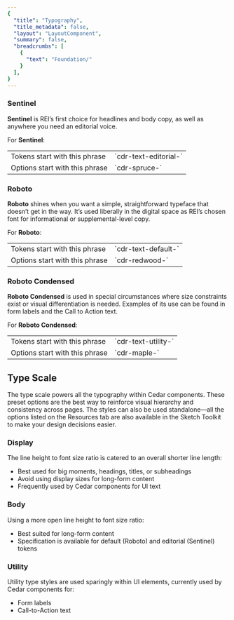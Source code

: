 ```yaml
---
{
  "title": "Typography",
  "title_metadata": false,
  "layout": "LayoutComponent",
  "summary": false,
  "breadcrumbs": [
    {
      "text": "Foundation/"
    }
  ],
}
---
```

<cdr-doc-tabs :labels="['Overview', 'Guidelines', 'Resources']">
<template slot="Overview">
<cdr-doc-table-of-contents-shell>
  
Typography design tokens store the fundamental decisions of Cedar’s font system. 
- Naming entities store visual design attributes such as font specifications
- Replacing hard-coded values such as pixel values for font size
- Maintaining a scalable and consistent visual system for UI development
- Delivering updates to the brand identity with minimal impact to the code
- Specifying a hierarchical and semantically defined system

<br/>

## Type Tokens

### Web

<table>
 <tbody>
   <tr>
     <td>CSS code for Default Body Compact</td>
     <td>Suggested usage: Use only for compact spacing with informational and supplemental body content.</td>
   </tr>
    <tr>
     <td><b>cdr-text-default-body-compact</b></td>
      <td><i>Mixin</i></td>
   </tr>
   <tr>
     <td>cdr-text-default-body-compact-family</td>
     <td>Roboto, "Helvetica Neue", Helvetica, Arial, sans-serif</td>
   </tr>
   <tr>
     <td>cdr-text-default-body-compact-style</td>
     <td>normal</td>
   </tr>
   <tr>
     <td>cdr-text-default-body-compact-weight</td>
     <td>400</td>
   </tr>
   <tr>
     <td>cdr-text-default-body-compact-spacing</td>
     <td>normal</td>
   </tr>
   <tr>
     <td>cdr-text-default-body-compact-size</td>
     <td>1.4rem / 14px</td>
   </tr>
   <tr>
     <td>cdr-text-default-body-compact-height</td>
     <td>2.4rem / 24px</td>
   </tr>
 </tbody>
</table>

<br/>

<table>
 <tbody>
   <tr>
     <td>CSS Code for Default Body</td>
     <td>Suggested usage: Default for body content. Uses a more open line height to font size ratio.</td>
   </tr>
    <tr>
     <td><b>cdr-text-default-body</b></td>
      <td><i>Mixin</i></td>
   </tr>
   <tr>
     <td>cdr-text-default-body-family</td>
     <td>Roboto, "Helvetica Neue", Helvetica, Arial, sans-serif</td>
   </tr>
   <tr>
     <td>cdr-text-default-body-style</td>
     <td>normal</td>
   </tr>
   <tr>
     <td>cdr-text-default-body-weight</td>
     <td>400</td>
   </tr>
   <tr>
     <td>cdr-text-default-body-spacing</td>
     <td>normal</td>
   </tr>
   <tr>
     <td>cdr-text-default-body-size</td>
     <td>1.6rem / 16px</td>
   </tr>
   <tr>
     <td>cdr-text-default-body-height</td>
     <td>2.6rem / 26px</td>
   </tr>
 </tbody>
</table>

<br/>

<table>
 <tbody>
   <tr>
     <td>CSS Code for Editorial Body Compact</td>
     <td>Suggested usage: Use only for compact spacing with editorial body content.</td>
   </tr>
    <tr>
     <td><b>cdr-text-editorial-body-compact</b></td>
      <td><i>Mixin</i></td>
   </tr>
   <tr>
     <td>cdr-text-editorial-body-compact-family</td>
     <td>Sentinel, Roboto, "Helvetica Neue", Helvetica, Arial, sans-serif</td>
   </tr>
   <tr>
     <td>cdr-text-editorial-body-compact-style</td>
     <td>normal</td>
   </tr>
   <tr>
     <td>cdr-text-editorial-body-compact-weight</td>
     <td>400</td>
   </tr>
   <tr>
     <td>cdr-text-editorial-body-compact-spacing</td>
     <td>normal</td>
   </tr>
   <tr>
     <td>cdr-text-editorial-body-compact-size</td>
     <td>1.8rem / 18px</td>
   </tr>
   <tr>
     <td>cdr-text-editorial-body-compact-height</td>
     <td>2.8rem / 28px</td>
   </tr>
 </tbody>
</table>

<br/>

<table>
 <tbody>
   <tr>
     <td>CSS Code for Editorial Body</td>
     <td>Suggested usage: Default for editorial long-form content. Uses a more open line height to font size ratio.</td>
   </tr>
    <tr>
     <td><b>cdr-text-editorial-body</b></td>
      <td><i>Mixin</i></td>
   </tr>
   <tr>
     <td>cdr-text-editorial-body-compact-family</td>
     <td>Sentinel, Roboto, "Helvetica Neue", Helvetica, Arial, sans-serif</td>
   </tr>
   <tr>
     <td>cdr-text-editorial-body-style</td>
     <td>normal</td>
   </tr>
   <tr>
     <td>cdr-text-editorial-body-weight</td>
     <td>400</td>
   </tr>
   <tr>
     <td>cdr-text-editorial-body-spacing</td>
     <td>normal</td>
   </tr>
   <tr>
     <td>cdr-text-editorial-body-size</td>
     <td>2rem / 20px</td>
   </tr>
   <tr>
     <td>cdr-text-editorial-body-height</td>
     <td>3.2rem / 32px</td>
   </tr>
 </tbody>
</table>

<br/>

### Mobile

<table>
 <tbody>
   <tr>
     <td>CSS Code for Display 1</td>
     <td>Suggested usage: Frequently used as the largest title for phone apps and can be used for page titles for larger devices.</td>
   </tr>
    <tr>
     <td>iOS name: Large Title</td>
      <td>Typeface: Roboto<br/> 
          Font weight: Medium<br/> 
          Font size: 34sp<br/> 
          Line height: 40sp
      </td>
   </tr>
 </tbody>
</table>

<br/>

<table>
 <tbody>
   <tr>
     <td>CSS Code for Title 1</td>
     <td>Suggested usage: Content titles, level 1</td>
   </tr>
    <tr>
     <td>iOS name: Title 1</td>
      <td>Typeface: Sentinel<br/> 
          Font weight: Semi Bold<br/>
          Font size: 28sp<br/>
          Line height: 36sp 
      </td>
   </tr>
 </tbody>
</table>

<br/>

<table>
 <tbody>
   <tr>
     <td>CSS Code for Title 2</td>
     <td>Suggested usage: Content titles, product names, level 2</td>
   </tr>
    <tr>
     <td>iOS name: Title 2</td>
      <td>Typeface: Sentinel<br/> 
          Font weight: Semi Bold<br/>
          Font size: 26sp<br/>
          Line height: 32sp 
      </td>
   </tr>
 </tbody>
</table>

<br/>

<table>
 <tbody>
   <tr>
     <td>CSS Code for Title 3</td>
     <td>Suggested usage: Content titles, product names, product prices, level 3</td>
   </tr>
    <tr>
     <td>iOS name: Title 3</td>
      <td>Typeface: Sentinel<br/> 
          Font weight: Semi Bold<br/>
          Font size: 21sp<br/>
          Line height: 28sp 
      </td>
   </tr>
 </tbody>
</table>

<br/>

<table>
 <tbody>
   <tr>
     <td>CSS Code for Headline</td>
     <td>Suggested usage: Heading primarily used with body copy, list items, table headers</td>
   </tr>
    <tr>
     <td>iOS name: Headline</td>
      <td>Typeface: Roboto<br/>
          Font weight: Medium<br/>
          Font size: 17sp<br/>
          Line height: 24sp<br/>
      </td>
   </tr>
 </tbody>
</table>

<br/>

<table>
 <tbody>
   <tr>
     <td>CSS Code for Subhead</td>
     <td>Suggested usage: Subheading primarily used with body copy </td>
   </tr>
    <tr>
     <td>iOS name: Subhead</td>
      <td>Typeface: Roboto<br/>
          Font weight: Medium<br/>
          Font size: 15sp<br/>
          Line height: 20sp<br/>
      </td>
   </tr>
 </tbody>
</table>

<br/>

<table>
 <tbody>
   <tr>
     <td>CSS Code for Body 2</td>
     <td>Suggested usage: Secondary text intended for informational and supplemental body content </td>
   </tr>
    <tr>
     <td>iOS name: Footnote</td>
      <td>Typeface: Roboto<br/>
          Font weight: Regular<br/>
          Font size: 13sp<br/>
          Line height: 20sp<br/>
      </td>
   </tr>
 </tbody>
</table>

<br/>

<table>
 <tbody>
   <tr>
     <td>CSS Code for Body 1</td>
     <td>Suggested usage: Default for body content</td>
   </tr>
    <tr>
     <td>iOS name: Body</td>
      <td>Typeface: Roboto<br/>
          Font weight: Regular<br/>
          Font size: 15sp<br/>
          Line height: 20sp<br/>
      </td>
   </tr>
 </tbody>
</table>

<br/>

<table>
 <tbody>
   <tr>
     <td>CSS Code for Caption 2</td>
     <td>Suggested usage: Smallest text size, use sparingly or for bottom tab bar text</td>
   </tr>
    <tr>
     <td>iOS name: Caption 2</td>
      <td>Typeface: Roboto<br/>
          Font weight: Regular<br/>
          Font size: 11sp<br/>
          Line height: 16sp<br/>
      </td>
   </tr>
 </tbody>
</table>

<br/>

<table>
 <tbody>
   <tr>
     <td>CSS Code for Caption 1</td>
     <td>Suggested usage: Tertiary text, also intended for informational and supplemental body content. Also used for bottom action bar text for larger devices </td>
   </tr>
    <tr>
     <td>iOS name: Caption 1</td>
      <td>Typeface: Roboto<br/>
          Font weight: Regular<br/>
          Font size: 12sp<br/>
          Line height: 16sp<br/>
      </td>
   </tr>
 </tbody>
</table>

<br/>

<table>
 <tbody>
   <tr>
     <td>CSS Code for Button</td>
     <td>Suggested usage: Button text has a thicker weight than body copy </td>
   </tr>
    <tr>
     <td>iOS name: none</td>
      <td>Typeface: Roboto<br/>
          Font weight: Medium<br/>
          Font size: 15sp<br/>
          Line height: 24sp<br/>
      </td>
   </tr>
 </tbody>
</table>

<br/>

<table>
 <tbody>
   <tr>
     <td>CSS Code for Button_accent</td>
     <td>Suggested usage: Link text has a thicker weight than body copy </td>
   </tr>
    <tr>
     <td>iOS name: none</td>
      <td>Typeface: Roboto<br/>
          Font weight: Medium<br/>
          Font size: 15sp<br/>
          Line height: 24sp<br/>
      </td>
   </tr>
 </tbody>
</table>

<br/>

<table>
 <tbody>
   <tr>
     <td>CSS Code for Error State</td>
     <td>Suggested usage: Only for message text with error or warning states </td>
   </tr>
    <tr>
     <td>iOS name: none</td>
      <td>Typeface: Roboto<br/>
          Font weight: Medium<br/>
          Font size: 15sp<br/>
          Line height: 20sp<br/>
      </td>
   </tr>
 </tbody>
</table>

<br/>

<hr/>

</cdr-doc-table-of-contents-shell>
</template>




<template slot="Guidelines">
<cdr-doc-table-of-contents-shell>

## Type Families

Cedar design system uses a limited number of tokens for typography:
- To define core styles
- By using tokens, Cedar can respond to changes in the brand identity with minimal impact to the code
- List of tokens is available on the [Overview tab](?active-tab=overview)

<br/>

Cedar has also defined a set of options for typography:
- Options provide great flexibility while aligning with design decisions
- Use options with caution; type specifications could change
- The Cedar team is tracking how options are used in components
- List of options is available on the [Resources tab](?active-tab=resources)


</cdr-doc-table-of-contents-shell>
</template>

### Sentinel

<b>Sentinel</b> is REI’s first choice for headlines and body copy, as well as anywhere you need an editorial voice.

For <b>Sentinel</b>:

<table>
 <tbody>
   <tr>
     <td>Tokens start with this phrase</td>
     <td>`cdr-text-editorial-`</td>
   </tr>
    <tr>
     <td>Options start with this phrase</td>
      <td>`cdr-spruce-`</td>
   </tr>
 </tbody>
</table>


### Roboto

<b>Roboto</b> shines when you want a simple, straightforward typeface that doesn’t get in the way. It’s used liberally in the digital space as REI’s chosen font for informational or supplemental-level copy.

For <b>Roboto</b>:

<table>
 <tbody>
   <tr>
     <td>Tokens start with this phrase</td>
     <td>`cdr-text-default-`</td>
   </tr>
    <tr>
     <td>Options start with this phrase</td>
      <td>`cdr-redwood-`</td>
   </tr>
 </tbody>
</table>


### Roboto Condensed 

<b>Roboto Condensed</b> is used in special circumstances where size constraints exist or visual differentiation is needed. Examples of its use can be found in form labels and the Call to Action text.

For <b>Roboto Condensed</b>:

<table>
 <tbody>
   <tr>
     <td>Tokens start with this phrase</td>
     <td>`cdr-text-utility-`</td>
   </tr>
    <tr>
     <td>Options start with this phrase</td>
      <td>`cdr-maple-`</td>
   </tr>
 </tbody>
</table>


## Type Scale

The type scale powers all the typography within Cedar components. These preset options are the best way to reinforce visual hierarchy and consistency across pages. The styles can also be used standalone—all the options listed on the Resources tab are also available in the Sketch Toolkit to make your design decisions easier.


### Display 

The line height to font size ratio is catered to an overall shorter line length:
- Best used for big moments, headings, titles, or subheadings
- Avoid using display sizes for long-form content
- Frequently used by Cedar components for UI text 


### Body

Using a more open line height to font size ratio:
- Best suited for long-form content
- Specification is available for default (Roboto) and editorial (Sentinel) tokens


### Utility

Utility type styles are used sparingly within UI elements, currently used by Cedar components for:
- Form labels
- Call-to-Action text

<template slot="Guidelines">
<cdr-doc-table-of-contents-shell>
 
# Resources 

**Hi Steve, 
Content for the Resource tab goes here but don't add content yet.
Thanks, Pat**



## Type Scale

The type scale powers all the typography within Cedar components. These preset options are the best way to reinforce visual hierarchy and consistency across pages. Use the styles standalone too—all the options below are also available in the Sketch Toolkit to make your design decisions easier.

### Display Sizes

The line height to font size ratio is catered to an overall shorter line length and is best used for big moments, headings, titles, or subheadings. Avoid using display sizes for long-form content.

<cdr-doc-typography-sample token="spruce-display-00" weight="600" size="14" height="20"/>
<cdr-doc-typography-sample token="spruce-display-10" weight="600" size="16" height="24"/>
<cdr-doc-typography-sample token="spruce-display-20" weight="600" size="18" height="24"/>
<cdr-doc-typography-sample token="spruce-display-30" weight="600" size="20" height="28"/>
<cdr-doc-typography-sample token="spruce-display-40" weight="600" size="24" height="32"/>
<cdr-doc-typography-sample token="spruce-display-50" weight="600" size="28" height="36"/>
<cdr-doc-typography-sample token="spruce-display-60" weight="600" size="32" height="40"/>
<cdr-doc-typography-sample token="spruce-display-70" weight="600" size="40" height="48"/>
<cdr-doc-typography-sample token="spruce-display-80" weight="600" size="56" height="60"/>
<cdr-doc-typography-sample token="spruce-display-90" weight="600" size="76" height="84"/>
<cdr-doc-typography-sample token="spruce-display-100" weight="600" size="96" height="104"/>

<hr />

<cdr-doc-typography-sample token="redwood-display-10" weight="400" size="12" height="16"/>
<cdr-doc-typography-sample token="redwood-display-20" weight="400" size="14" height="20"/>
<cdr-doc-typography-sample token="redwood-display-30" weight="400" size="16" height="24"/>
<cdr-doc-typography-sample token="redwood-display-40" weight="400" size="18" height="24"/>
<cdr-doc-typography-sample token="redwood-display-50" weight="400" size="20" height="28"/>
<cdr-doc-typography-sample token="redwood-display-60" weight="400" size="24" height="32"/>
<cdr-doc-typography-sample token="redwood-display-70" weight="400" size="28" height="36"/>

<hr />

### Body

Using a more open line height to font size ratio, body typography is best suited for long-form content.

<cdr-doc-typography-sample token="spruce-body-20" weight="400" size="18" height="28"/>
<cdr-doc-typography-sample token="spruce-body-30" weight="400" size="20" height="32"/>

<hr />

<cdr-doc-typography-sample token="redwood-body-10" weight="400" size="14" height="24"/>
<cdr-doc-typography-sample token="redwood-body-20" weight="400" size="16" height="26"/>
<cdr-doc-typography-sample token="redwood-body-30" weight="400" size="18" height="28"/>
<cdr-doc-typography-sample token="redwood-body-40" weight="400" size="20" height="32"/>

<hr />

### Utility

Utility type styles are used sparingly within UI elements such as form labels and Call-to-Action text.

<cdr-doc-typography-sample token="maple-utility-10" weight="400" size="12" height="16"/>
<cdr-doc-typography-sample token="maple-utility-20" weight="400" size="14" height="20"/>
<cdr-doc-typography-sample token="maple-utility-30" weight="400" size="16" height="24"/>
<cdr-doc-typography-sample token="maple-utility-40" weight="400" size="18" height="24"/>
<cdr-doc-typography-sample token="maple-utility-50" weight="400" size="20" height="28"/>
<cdr-doc-typography-sample token="maple-utility-60" weight="400" size="24" height="32"/>
<cdr-doc-typography-sample token="maple-utility-70" weight="400" size="28" height="36"/>

</cdr-doc-table-of-contents-shell>
